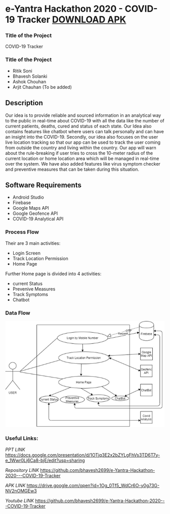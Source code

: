 # e-Yantra Hackathon 2020 - COVID-19 Tracker [DOWNLOAD APK](https://drive.google.com/open?id=1Og_0Tf5_WdCr6O-y0g73G-NV2nOMGEw3)

### Title of the Project
COVID-19 Tracker

### Title of the Project
- Ritik Soni
- Bhavesh Solanki
- Ashok Chouhan
- Arjit Chauhan (To be added)

## Description

Our idea is to provide reliable and sourced information in an analytical way to the public in real-time about COVID-19 with all the data like the number of current patients, deaths, cured and status of each state. Our Idea also contains features like chatbot where users can talk personally and can have an insight into the COVID-19. Secondly, our idea also focuses on the user live location tracking so that our app can be used to track the user coming from outside the country and living within the country. Our app will warn about the rule-breaking if user tries to cross the 10-meter radius of the current location or home location area which will be managed in real-time over the system. We have also added features like virus symptom checker and preventive measures that can be taken during this situation.

## Software Requirements
- Android Studio
- Firebase
- Google Maps API
- Google Geofence API
- COVID-19 Analytical API

### Process Flow
Their are 3 main activities:
- Login Screen
- Track Location Permission
- Home Page

Further Home page is divided into 4 activities:
- current Status
- Prevenive Measures
- Track Symptoms
- Chatbot


### Data Flow

![](Flow.png)


### Useful Links:

_PPT LINK_ https://docs.google.com/presentation/d/1OTjq3E2x2bZYLgFhVs3TD6T7y-e_1Wwr0Lj6Ca8-bjE/edit?usp=sharing

_Repository LINK_ https://github.com/bhavesh2699/e-Yantra-Hackathon-2020---COVID-19-Tracker

_APK LINK_ https://drive.google.com/open?id=1Og_0Tf5_WdCr6O-y0g73G-NV2nOMGEw3

_Youtube LINK_ https://github.com/bhavesh2699/e-Yantra-Hackathon-2020---COVID-19-Tracker





